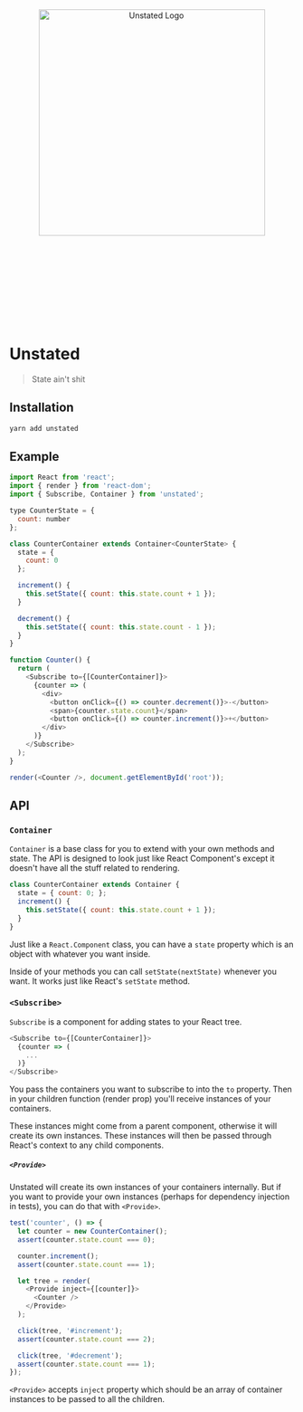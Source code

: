<div align="center">
  <br><br><br><br><br>
  <img src="https://raw.githubusercontent.com/thejameskyle/unstated/master/logo.png" alt="Unstated Logo" width="400">
  <br><br><br><br><br><br><br><br><br><br>
</div>

# Unstated

> State ain't shit

## Installation

```sh
yarn add unstated
```

## Example

```js
import React from 'react';
import { render } from 'react-dom';
import { Subscribe, Container } from 'unstated';

type CounterState = {
  count: number
};

class CounterContainer extends Container<CounterState> {
  state = {
    count: 0
  };

  increment() {
    this.setState({ count: this.state.count + 1 });
  }

  decrement() {
    this.setState({ count: this.state.count - 1 });
  }
}

function Counter() {
  return (
    <Subscribe to={[CounterContainer]}>
      {counter => (
        <div>
          <button onClick={() => counter.decrement()}>-</button>
          <span>{counter.state.count}</span>
          <button onClick={() => counter.increment()}>+</button>
        </div>
      )}
    </Subscribe>
  );
}

render(<Counter />, document.getElementById('root'));
```

## API

### `Container`

`Container` is a base class for you to extend with your own methods and state.
The API is designed to look just like React Component's except it doesn't have
all the stuff related to rendering.

```js
class CounterContainer extends Container {
  state = { count: 0; };
  increment() {
    this.setState({ count: this.state.count + 1 });
  }
}
```

Just like a `React.Component` class, you can have a `state` property which is
an object with whatever you want inside.

Inside of your methods you can call `setState(nextState)` whenever you want. It
works just like React's `setState` method.

### `<Subscribe>`

`Subscribe` is a component for adding states to your React tree.

```js
<Subscribe to={[CounterContainer]}>
  {counter => (
    ...
  )}
</Subscribe>
```

You pass the containers you want to subscribe to into the `to` property. Then
in your children function (render prop) you'll receive instances of your
containers.

These instances might come from a parent component, otherwise it will create
its own instances. These instances will then be passed through React's context
to any child components.

##### `<Provide>`

Unstated will create its own instances of your containers internally. But if
you want to provide your own instances (perhaps for dependency injection in
tests), you can do that with `<Provide>`.

```js
test('counter', () => {
  let counter = new CounterContainer();
  assert(counter.state.count === 0);

  counter.increment();
  assert(counter.state.count === 1);

  let tree = render(
    <Provide inject={[counter]}>
      <Counter />
    </Provide>
  );

  click(tree, '#increment');
  assert(counter.state.count === 2);

  click(tree, '#decrement');
  assert(counter.state.count === 1);
});
```

`<Provide>` accepts `inject` property which should be an array of container
instances to be passed to all the children.
